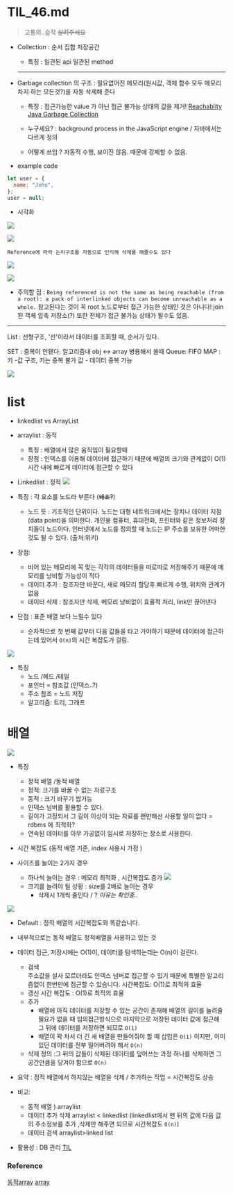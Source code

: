 # TIL_46.md

> 고통의..습작 ~~살려주세요~~

- Collection : 순서 집합 저장공간

  - 특징 : 일관된 api
    일관된 method

  ***

- Garbage collection 의 구조 :
  필요없어진 메모리(원시값, 객체 함수 모두 메모리차지 하는 모든것?)을 자동 삭제해 준다

  - 특징 : 접근가능한 value 가 아닌 접근 불가능 상태의 값을 제거!
    [Reachablity](https://javascript.info/garbage-collection)
    [Java Garbage Collection](https://d2.naver.com/helloworld/1329)

  - 누구세요? : background process in the JavaScript engine / 자바에서는 다르게 정의
  - 어떻게 쓰임 ?
    자동적 수행, 보이진 않음. 때문에 강제할 수 없음.

- example code

```jsx
let user = {
  name: "John",
};
user = null;
```

- 시각화

![](https://velog.velcdn.com/images/ww3ysq/post/7004d9f7-c660-42b7-8a71-f3ca1026e1f7/image.png)

![](https://velog.velcdn.com/images/ww3ysq/post/c3fac295-4d81-451b-9fca-031c83915fee/image.png)

`Reference에 따라 논리구조를 자동으로 인식해 삭제를 해줄수도 있다`

![](https://velog.velcdn.com/images/ww3ysq/post/2631ecca-c855-48c8-9873-624bfa1b75c0/image.png)

![](https://velog.velcdn.com/images/ww3ysq/post/06834d74-3aa5-4439-b9ec-01d684a993b5/image.png)

- 주의할 점 : `Being referenced is not the same as being reachable (from a root): a pack of interlinked objects can become unreachable as a whole.`
  참고된다는 것이 꼭 root 노드로부터 접근 가능한 상태인 것은 아니다! join된 객체 압축 저장소(?) 또한 전체가 접근 불가능 상태가 될수도 있음.

---

List : 선형구조, '선'이라서 데이터를 조회할 때, 순서가 있다.

SET : 중복이 안됀다. 알고리즘내 obj <-> array 병용해서 쓸때
Queue: FIFO
MAP : 키 -값 구조, 키는 중복 불가 값 - 데이터 중복 가능

![](https://velog.velcdn.com/images/ww3ysq/post/e69ee7ca-3468-4ed0-b59e-834b082e98d3/image.png)

# list

- linkedlist vs ArrayList

- arraylist : 동적
  - 특징 : 배열에서 많은 움직임이 필요할때
  - 장점 : 인덱스를 이용해 데이터에 접근하기 때문에 배열의 크기와 관계없이 O(1)시간 내에 빠르게 데이터에 접근할 수 있다
- Linkedlist : 정적
  ![](https://velog.velcdn.com/images/ww3ysq/post/81b7c837-256a-4fbf-870c-2adf30a8f8da/image.png)

- 특징 : 각 요소를 노드라 부른다 (~~왜죠?~~)
  - 노드 뜻 : 기초적인 단위이다. 노드는 대형 네트워크에서는 장치나 데이터 지점(data point)을 의미한다. 개인용 컴퓨터, 휴대전화, 프린터와 같은 정보처리 장치들이 노드이다. 인터넷에서 노드를 정의할 때 노드는 IP 주소를 보유한 어떠한 것도 될 수 있다. (출처:위키)
- 장점:
  - 비어 있는 메모리에 꼭 맞는 각각의 데이터들을 따로따로 저장해주기 때문에 메모리를 낭비할 가능성이 적다
  - 데이터 추가 : 참조자만 바꾼다, 새로 메모리 할당후 빠르게 수행, 위치와 관계가 없음
  - 데이터 삭제 : 참조자만 삭제, 메모리 낭비없이 효율적 처리, link만 끊어낸다
- 단점 :
  표준 배열 보다 느릴수 있다
  - 순차적으로 첫 번째 값부터 다음 값들을 타고 가야하기 때문에 데이터에 접근하는데 있어서 `O(n)`의 시간 복잡도가 걸림.

![](https://velog.velcdn.com/images/ww3ysq/post/5e89ae21-5c45-416a-8e5f-0f3c732fd869/image.png)

- 특징
  - 노드 /헤드 /테일
  - 포인터 = 참조값 (인덱스..?)
  - 주소 참조 = 노드 저장
  - 알고리즘: 트리, 그래프

# 배열

![](https://velog.velcdn.com/images/ww3ysq/post/352016b2-5873-47c1-b1d2-03765d981aa9/image.png)

- 특징

  - 정적 배열 /동적 배열
  - 정적: 크기를 바꿀 수 없는 자료구조
  - 동적 : 크기 바꾸기 쌉가능
  - 인덱스 넘버를 활용할 수 있다.
  - 길이가 고정되서 그 길이 이상이 되는 자료를 왠만해선 사용할 일이 없다 = rdbms 에 최적화?
  - 연속된 데이터를 아무 가공없이 임시로 저장하는 장소로 사용한다.

- 시간 복잡도 (동적 배열 기준, index 사용시 가정 )

- 사이즈를 늘이는 2가지 경우
  - 하나씩 늘이는 경우 : 메모리 최적화 , 시간복잡도 증가
    ![](https://velog.velcdn.com/images/ww3ysq/post/f7e6d33f-732c-4809-89e6-7b2e6d51ace3/image.png)
  - 크기를 늘려야 될 상황 : size를 2배로 늘이는 경우
    - 삭제시 1개씩 줄인다 / ? _이유는 확인중.._

![](https://velog.velcdn.com/images/ww3ysq/post/0b26b601-4659-4715-8e97-b9516fd8f5d7/image.png)

- Default : 정적 배열의 시간복잡도와 똑같습니다.
- 내부적으로는 동적 배열도 정적배열을 사용하고 있는 것
- 데이터 접근, 저장시에는 O(1)이, 데이터를 탐색하는데는 O(n)이 걸린다.

  - 검색  
    주소값을 설사 모르더라도 인덱스 넘버로 접근할 수 있기 때문에 특별한 알고리즘없이 한번만에 접근할 수 있습니다.
    시간복잡도: O(1)로 최적의 효율
  - 갱신
    시간 복잡도 : O(1)로 최적의 효율
  - 추가
    - 배열에 아직 데이터를 저장할 수 있는 공간이 존재해 배열의 길이를 늘려줄 필요가 없을 때
      임의접근방식으로 마지막으로 저장된 데이터 값에 접근해 그 뒤에 데이터를 저장하면 되므로 `O(1)`
    - 배열이 꽉 차서 더 긴 새 배열을 만들어줘야 할 때
      삽입은 `O(1)` 이지만, 이미 있던 데이터를 전부 밀어버려야 해서 `O(n) `
  - 삭제
    정의 :그 뒤의 값들이 삭제된 데이터를 덮어쓰는 과정
    하나를 삭제하면 그공간만큼을 당겨야 함으로 `O(n)`

- 요약 : 정적 배열에서 하지않는 배열을 삭제 / 추가하는 작업 = 시간복잡도 상승

- 비교:

  - 동적 배열 ) arraylist
  - 데이터 추가 삭제 arraylist < linkedlist
    (linkedlist에서 맨 뒤의 값에 다음 값의 주소정보를 추가 ,삭제만 해주면 되므로 시간복잡도 `O(n)`)
  - 데이터 검색 arraylist>linked list

- 활용성 : DB 관리
  [TIL](https://velog.io/@ww3ysq/TIL-45.md)

### Reference

[동적array](https://blog.naver.com/PostView.nhn?isHttpsRedirect=true&blogId=justkukaro&logNo=220546117085)
[array](https://seongonion.tistory.com/18)
